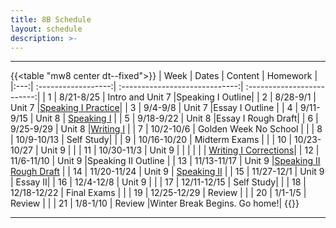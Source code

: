 ```yaml
---
title: 8B Schedule
layout: schedule
description: >-
---
```


---
{{<table "mw8 center dt--fixed">}}
| Week  |          Dates          |                 Content                  |             Homework      |             
|:---:|    :------------------:|             :-----------------------------:| :-------------------------:|
|  1 |  8/21-8/25           | Intro and Unit 7 |Speaking I Outline|
|  2 |  8/28-9/1            | Unit 7  |[Speaking I Practice](sks/fall2023/8B-english/roughdraft/)|
|  3 |  9/4-9/8             | Unit 7  |Essay I Outline |
|  4 |  9/11-9/15           | Unit 8  | [Speaking I](sks/fall2023/8B-english/assignment1/)         |
|  5 |  9/18-9/22           | Unit 8  |Essay I Rough Draft|
|  6 |  9/25-9/29           | Unit 8  |[Writing I](sks/fall2023/8B-english/assignment2/)              |
|  7 |  10/2-10/6           | Golden Week No School |       |
|  8 |  10/9-10/13          | Self Study|          |
|  9 |  10/16-10/20         | Midterm Exams  |       |
| 10 |  10/23-10/27         | Unit 9  |  |
| 11 |  10/30-11/3          | Unit 9  | |
|    |                      |         |  [Writing I Corrections](sks/fall2023/8B-english/essay-corrections)|
| 12 |  11/6-11/10          | Unit 9  |Speaking II Outline |
| 13 |  11/13-11/17         | Unit 9  |[Speaking II Rough Draft](sks/fall2023/8B-english/roughdraft2) |
| 14 |  11/20-11/24         | Unit 9 | [Speaking II](sks/fall2023/8B-english/assignment3) |
| 15 |  11/27-12/1          | Unit 9 | Essay II|
| 16 |  12/4-12/8           | Unit 9 |             |
| 17 |  12/11-12/15         | Self Study|            |
| 18 |  12/18-12/22         | Final Exams |              |
| 19 |  12/25-12/29         | Review |              |
| 20 |  1/1-1/5             | Review |      |
| 21 |  1/8-1/10            | Review |Winter Break Begins. Go home!|
{{</table>}}

---